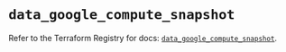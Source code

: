 # `data_google_compute_snapshot`

Refer to the Terraform Registry for docs: [`data_google_compute_snapshot`](https://registry.terraform.io/providers/hashicorp/google/6.23.0/docs/data-sources/compute_snapshot).
